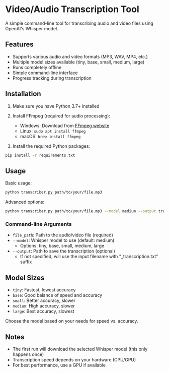 # Video/Audio Transcription Tool

A simple command-line tool for transcribing audio and video files using OpenAI's Whisper model.

## Features

- Supports various audio and video formats (MP3, WAV, MP4, etc.)
- Multiple model sizes available (tiny, base, small, medium, large)
- Runs completely offline
- Simple command-line interface
- Progress tracking during transcription

## Installation

1. Make sure you have Python 3.7+ installed
2. Install FFmpeg (required for audio processing):
   - Windows: Download from [FFmpeg website](https://ffmpeg.org/download.html)
   - Linux: `sudo apt install ffmpeg`
   - macOS: `brew install ffmpeg`

3. Install the required Python packages:
```bash
pip install -r requirements.txt
```

## Usage

Basic usage:
```bash
python transcriber.py path/to/your/file.mp3
```

Advanced options:
```bash
python transcriber.py path/to/your/file.mp3 --model medium --output transcription.txt
```

### Command-line Arguments

- `file_path`: Path to the audio/video file (required)
- `--model`: Whisper model to use (default: medium)
  - Options: tiny, base, small, medium, large
- `--output`: Path to save the transcription (optional)
  - If not specified, will use the input filename with "_transcription.txt" suffix

## Model Sizes

- `tiny`: Fastest, lowest accuracy
- `base`: Good balance of speed and accuracy
- `small`: Better accuracy, slower
- `medium`: High accuracy, slower
- `large`: Best accuracy, slowest

Choose the model based on your needs for speed vs. accuracy.

## Notes

- The first run will download the selected Whisper model (this only happens once)
- Transcription speed depends on your hardware (CPU/GPU)
- For best performance, use a GPU if available 
